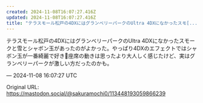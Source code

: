 ```yaml
---
created: 2024-11-08T16:07:27.416Z
updated: 2024-11-08T16:07:27.416Z
title: "テラスモール松戸の4DXにはグランベリーパークのUltra 4DXになかったスモ[...]"
---
```


<p>テラスモール松戸の4DXにはグランベリーパークのUltra 4DXになかったスモークと雪とシャボン玉があったのがよかった。やっぱり4DXのエフェクトではシャボン玉が一番綺麗で好き🫧座席の動きは思ったより大人しく感じたけど、実はグランベリーパークが激しい方だったのかも。</p>

&mdash; 2024-11-08 16:07:27 UTC

Original URL: https://mastodon.social/@sakuramochi0/113448193059866239
